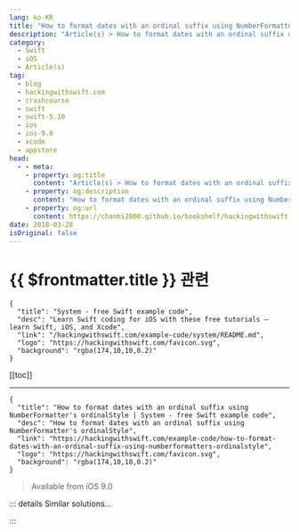 ```yaml
---
lang: ko-KR
title: "How to format dates with an ordinal suffix using NumberFormatter's ordinalStyle"
description: "Article(s) > How to format dates with an ordinal suffix using NumberFormatter's ordinalStyle"
category:
  - Swift
  - iOS
  - Article(s)
tag: 
  - blog
  - hackingwithswift.com
  - crashcourse
  - swift
  - swift-5.10
  - ios
  - ios-9.0
  - xcode
  - appstore
head:
  - - meta:
    - property: og:title
      content: "Article(s) > How to format dates with an ordinal suffix using NumberFormatter's ordinalStyle"
    - property: og:description
      content: "How to format dates with an ordinal suffix using NumberFormatter's ordinalStyle"
    - property: og:url
      content: https://chanhi2000.github.io/bookshelf/hackingwithswift.com/example-code/how-to-format-dates-with-an-ordinal-suffix-using-numberformatters-ordinalstyle.html
date: 2018-03-28
isOriginal: false
---
```


# {{ $frontmatter.title }} 관련

```component VPCard
{
  "title": "System - free Swift example code",
  "desc": "Learn Swift coding for iOS with these free tutorials – learn Swift, iOS, and Xcode",
  "link": "/hackingwithswift.com/example-code/system/README.md",
  "logo": "https://hackingwithswift.com/favicon.svg",
  "background": "rgba(174,10,10,0.2)"
}
```

[[toc]]

---

```component VPCard
{
  "title": "How to format dates with an ordinal suffix using NumberFormatter's ordinalStyle | System - free Swift example code",
  "desc": "How to format dates with an ordinal suffix using NumberFormatter's ordinalStyle",
  "link": "https://hackingwithswift.com/example-code/how-to-format-dates-with-an-ordinal-suffix-using-numberformatters-ordinalstyle",
  "logo": "https://hackingwithswift.com/favicon.svg",
  "background": "rgba(174,10,10,0.2)"
}
```

> Available from iOS 9.0

<!-- TODO: 작성 -->

<!-- 
As of iOS 9.0, Apple introduced a simple way to make ordinal style numbers, which is a fancy way of saying 1st, 2nd, 3rd or 100th – the kind of numbers you normally write for dates, for example. This uses the `NumberFormatterStyle.ordinal` style of writing numbers with `NumberFormatter`, like this:

```swift
let formatter = NumberFormatter()
formatter.numberStyle = .ordinal
let first = formatter.string(from: 1)
let second = formatter.string(from: 2)
let tenth = formatter.string(from: 10)
let oneThousandAndFirst = formatter.string(from: 1001)
```

-->

::: details Similar solutions…

<!--
/example-code/system/how-to-spell-out-numbers-using-numberformatters-spellout-style">How to spell out numbers using NumberFormatter's spellOut style 
/quick-start/swiftui/how-to-format-dates-inside-text-views">How to format dates inside text views 
/example-code/system/how-to-convert-dates-and-times-to-a-string-using-dateformatter">How to convert dates and times to a string using DateFormatter 
/quick-start/swiftui/how-to-format-a-textfield-for-numbers">How to format a TextField for numbers 
/quick-start/swiftui/how-to-let-the-user-select-multiple-dates">How to let the user select multiple dates</a>
-->

:::

